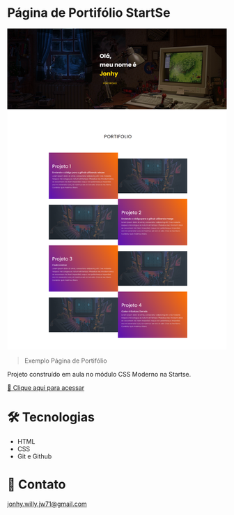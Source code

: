 # Página de Portifólio StartSe

![preview](./.github/preview.png)

> Exemplo Página de Portifólio

Projeto construído em aula no módulo CSS Moderno na Startse.

[ 🔗 Clique aqui para acessar](https://jonhy-willy.github.io/Projeto_PaginaWeb_Startse_/)

# 🛠 Tecnologias

- HTML
- CSS
- Git e Github

# 💙 Contato

jonhy.willy.jw71@gmail.com
